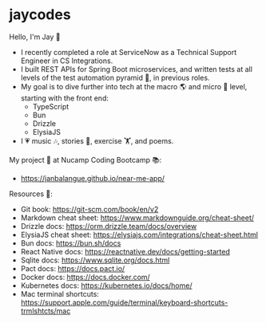 # jaycodes

Hello, I'm Jay 👋

- I recently completed a role at ServiceNow as a Technical Support Engineer in CS Integrations. 
- I built REST APIs for Spring Boot microservices, and written tests at all levels of the test automation pyramid 🔺, in previous roles.
- My goal is to dive further into tech at the macro 🌎 and micro 🔬 level, starting with the front end:
  - TypeScript
  - Bun
  - Drizzle
  - ElysiaJS
- I 💗 music 🎶, stories 📖, exercise 🏋️, and poems.

My project 👾 at Nucamp Coding Bootcamp 📚:
- https://janbalangue.github.io/near-me-app/

Resources 📖:
- Git book: https://git-scm.com/book/en/v2
- Markdown cheat sheet: https://www.markdownguide.org/cheat-sheet/
- Drizzle docs: https://orm.drizzle.team/docs/overview
- ElysiaJS cheat sheet: https://elysiajs.com/integrations/cheat-sheet.html
- Bun docs: https://bun.sh/docs
- React Native docs: https://reactnative.dev/docs/getting-started
- Sqlite docs: https://www.sqlite.org/docs.html
- Pact docs: https://docs.pact.io/
- Docker docs: https://docs.docker.com/
- Kubernetes docs: https://kubernetes.io/docs/home/
- Mac terminal shortcuts: https://support.apple.com/guide/terminal/keyboard-shortcuts-trmlshtcts/mac
